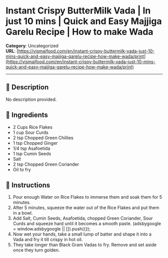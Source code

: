 # Instant Crispy ButterMilk Vada | In just 10 mins | Quick and Easy Majjiga Garelu Recipe | How to make Wada

**Category**: Uncategorized  
**URL**: [https://vismaifood.com/en/instant-crispy-buttermilk-vada-just-10-mins-quick-and-easy-majjiga-garelu-recipe-how-make-wada/print](https://vismaifood.com/en/instant-crispy-buttermilk-vada-just-10-mins-quick-and-easy-majjiga-garelu-recipe-how-make-wada/print)  


---

## 📝 Description
No description provided.



## 🧂 Ingredients
- 2 Cups Rice Flakes
- 1 cup Sour Curds
- 2 tsp Chopped Green Chillies
- 1 tsp Chopped Ginger
- 1/4 tsp Asafoetida
- 1 tsp Cumin Seeds
- Salt
- 2 tsp Chopped Green Coriander
- Oil to fry

## 🍳 Instructions
1. Pour enough Water on Rice Flakes to immerse them and soak them for 5 minutes.
2. After 5 minutes, squeeze the water out of the Rice Flakes and put them in a bowl.
3. Add Salt, Cumin Seeds, Asafoetida, chopped Green Coriander, Sour Curds and squeeze hard until it becomes a smooth paste. (adsbygoogle = window.adsbygoogle || []).push({});
4. Now wet your hands, take a small lump of batter and shape it into a Vada and fry it till crispy in hot oil.
5. They take longer than Black Gram Vadas to fry. Remove and set aside once they turn golden.


